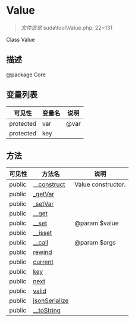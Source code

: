 #  Value 

> *文件信息* suda\tool\Value.php: 22~131

Class Value

## 描述

@package Core





## 变量列表
| 可见性 |  变量名   | 说明 |
|--------|----|------|
| protected   | var | @var| 
| protected   | key | | 



## 方法


| 可见性 | 方法名 | 说明 |
|--------|-------|------|
| public |[__construct](Value/__construct.md) | Value constructor. |
| public |[_getVar](Value/_getVar.md) |  |
| public |[_setVar](Value/_setVar.md) |  |
| public |[__get](Value/__get.md) |  |
| public |[__set](Value/__set.md) | @param $value |
| public |[__isset](Value/__isset.md) |  |
| public |[__call](Value/__call.md) | @param $args |
| public |[rewind](Value/rewind.md) |  |
| public |[current](Value/current.md) |  |
| public |[key](Value/key.md) |  |
| public |[next](Value/next.md) |  |
| public |[valid](Value/valid.md) |  |
| public |[jsonSerialize](Value/jsonSerialize.md) |  |
| public |[__toString](Value/__toString.md) |  |
